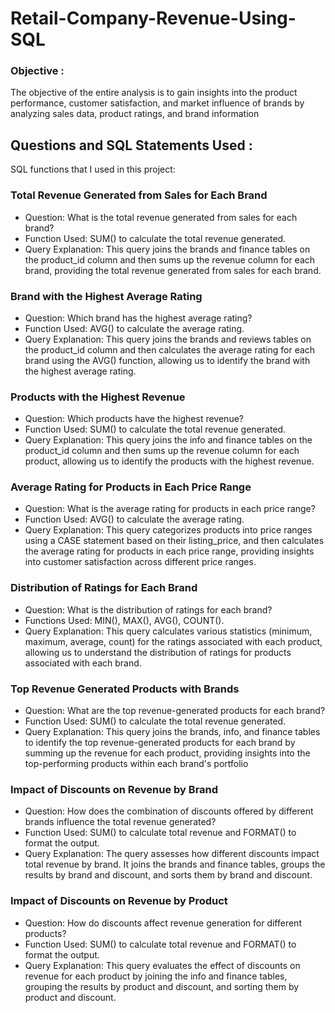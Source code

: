 # Retail-Company-Revenue-Using-SQL

### Objective :
The objective of the entire analysis is to gain insights into the product performance, customer satisfaction, and market influence of brands by analyzing sales data, product ratings, and brand information

## Questions and SQL Statements Used :
SQL functions that I used in this project:

### Total Revenue Generated from Sales for Each Brand
  * Question: What is the total revenue generated from sales for each brand?
  * Function Used: SUM() to calculate the total revenue generated.
  * Query Explanation: This query joins the brands and finance tables on the product_id column and then sums up the revenue column for each      brand, providing the total revenue generated from sales for each brand.

### Brand with the Highest Average Rating
* Question: Which brand has the highest average rating?
* Function Used: AVG() to calculate the average rating.
* Query Explanation: This query joins the brands and reviews tables on the product_id column and then calculates the average rating for each
  brand using the AVG() function, allowing us to identify the brand with the highest average rating.

### Products with the Highest Revenue
* Question: Which products have the highest revenue?
* Function Used: SUM() to calculate the total revenue generated.
* Query Explanation: This query joins the info and finance tables on the product_id column and then sums up the revenue column for each
  product, allowing us to identify the products with the highest revenue.

### Average Rating for Products in Each Price Range

* Question: What is the average rating for products in each price range?
* Function Used: AVG() to calculate the average rating.
* Query Explanation: This query categorizes products into price ranges using a CASE statement based on their listing_price, and then
  calculates the average rating for products in each price range, providing insights into customer satisfaction across different price
  ranges.
  
### Distribution of Ratings for Each Brand
* Question: What is the distribution of ratings for each brand?
* Functions Used: MIN(), MAX(), AVG(), COUNT().
* Query Explanation: This query calculates various statistics (minimum, maximum, average, count) for the ratings associated with each
  product, allowing us to understand the distribution of ratings for products associated with each brand.

### Top Revenue Generated Products with Brands

* Question: What are the top revenue-generated products for each brand?
* Function Used: SUM() to calculate the total revenue generated.
* Query Explanation: This query joins the brands, info, and finance tables to identify the top revenue-generated products for each brand by
  summing up the revenue for each product, providing insights into the top-performing products within each brand's portfolio


### Impact of Discounts on Revenue by Brand

* Question: How does the combination of discounts offered by different brands influence the total revenue generated?
* Function Used: SUM() to calculate total revenue and FORMAT() to format the output.
* Query Explanation: The query assesses how different discounts impact total revenue by brand. It joins the brands and finance tables, groups the results by brand and discount, and sorts them by brand and discount.

### Impact of Discounts on Revenue by Product

* Question: How do discounts affect revenue generation for different products?
* Function Used: SUM() to calculate total revenue and FORMAT() to format the output.
* Query Explanation: This query evaluates the effect of discounts on revenue for each product by joining the info and finance tables, grouping the results by product and discount, and sorting them by product and discount.


